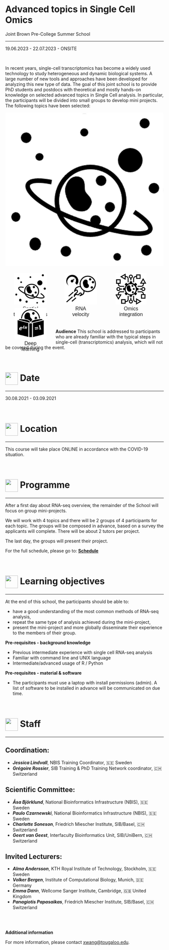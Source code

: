 
# Advanced topics in Single Cell Omics
Joint Brown Pre-College Summer School

***

19.06.2023 - 22.07.2023 - ONSITE

<br/>

In recent years, single-cell transcriptomics has become a widely used technology to study heterogeneous and dynamic biological systems. A large number of new tools and approaches have been developed for analyzing this new type of data.
The goal of this joint school is to provide PhD students and postdocs with theoretical and mostly hands-on knowledge on selected advanced topics in Single Cell analysis. In particular, the participants will be divided into small groups to develop mini projects. The following topics have been selected:

[![Spatial transcriptomics](logos/spatial_transcriptomics.png)](/BioinfoSummerSessions/project_spatial/README.html)

<div style="width:100%; height:150px; text-align: center">

  <a href="/project_spatial/README.html">
  <div class="zoom" style="width:150px;height:100px;padding:5px 5px;font-size:12pt;font-family:Helvetica;float:left;text-align:center;">
  <img border="0" height="100px" src="logos/spatial_transcriptomics.png"><br/>
  Spatial<br/>transcriptomics
  </div>
  </a>

  <a href="/project_velocity/README.html">
  <div class="zoom" style="width:150px;height:100px;padding:5px 5px;font-size:12pt;font-family:Helvetica;float:left;text-align:center;">
  <img border="0" height="100px"  src="logos/rna_velocity.png"><br/>
  RNA<br/>velocity
  </div>
  </a>

  <a href="/project_omics/README.html">
  <div class="zoom" style="width:150px;height:100px;padding:5px 5px;font-size:12pt;font-family:Helvetica;float:left;text-align:center;">
  <img border="0" height="100px"  src="logos/omics_integration.png"><br/>
  Omics<br/>integration
  </div>
  </a>

  <a href="/project_dnn/README.html">
  <div class="zoom" style="width:150px;height:100px;padding:5px 5px;font-size:12pt;font-family:Helvetica;float:left;text-align:center;">
  <img border="0" height="100px" src="logos/deep_learning.png"><br/>
  Deep<br/>learning
  </div>
  </a>

</div>

<br/>

**Audience**
This school is addressed to participants who are already familiar with the typical steps in single-cell (transcriptomics) analysis, which will not be covered during the event.

<br/>

# <img border="0" src="https://www.svgrepo.com/show/20800/event-date-and-time-symbol.svg" width="40" height="40" style="vertical-align:middle;"> Date

***

30.08.2021 - 03.09.2021

<br/>

# <img border="0" src="https://www.svgrepo.com/show/4199/placeholder-on-a-map.svg" width="40" height="40" style="vertical-align:middle;"> Location

***

This course will take place ONLINE in accordance with the COVID-19 situation.


<br/>

# <img border="0" src="https://www.svgrepo.com/show/158264/schedule.svg" width="40" height="40" style="vertical-align:middle;"> Programme

***

After a first day about RNA-seq overview, the remainder of the School will focus on group mini-projects.

We will work with 4 topics and there will be 2 groups of 4 participants for each topic. The groups will be composed in advance, based on a survey the applicants will complete. There will be about 2 tutors per project.

The last day, the groups will present their project.

For the full schedule, please go to: **[Schedule](schedule.md)**

<br/>

# <img border="0" src="https://www.svgrepo.com/show/410/list.svg" width="40" height="40" style="vertical-align:middle;"> Learning objectives

***

At the end of this school, the participants should be able to:
- have a good understanding of the most common methods of RNA-seq analysis,
- repeat the same type of analysis achieved during the mini-project,
- present the mini-project and more globally disseminate their experience to the members of their group.


**Pre-requisites - background knowledge**
- Previous intermediate experience with single cell RNA-seq analysis
- Familiar with command line and UNIX language
- Intermediate/advanced usage of R / Python

**Pre-requisites - material & software**
- The participants must use a laptop with install permissions (admin). A list of software to be installed in advance will be communicated on due time.


<br/>

# <img border="0" src="https://www.svgrepo.com/show/38706/group-of-people.svg" width="40" height="40" style="vertical-align:middle;"> Staff

***

## Coordination:

- __*Jessica Lindvall*__, NBIS Training Coordinator, 🇸🇪 Sweden
- __*Grégoire Rossier*__, SIB Training & PhD Training Network coordinator, 🇨🇭 Switzerland

## Scientific Committee:

- __*Åsa Björklund*__, National Bioinformatics Infrastructure (NBIS), 🇸🇪 Sweden
- __*Paulo Czarnewski*__, National Bioinformatics Infrastructure (NBIS), 🇸🇪 Sweden
- __*Charlotte Soneson*__, Friedrich Miescher Institute, SIB/Basel, 🇨🇭 Switzerland
- __*Geert van Geest*__, Interfaculty Bioinformatics Unit, SIB/UniBern, 🇨🇭 Switzerland

## Invited Lecturers:

- __*Alma Andersson*__, KTH Royal Institute of Technology, Stockholm, 🇸🇪 Sweden
- __*Volker Bergen*__, Institute of Computational Biology, Munich, 🇩🇪 Germany
- __*Emma Dann*__, Wellcome Sanger Institute, Cambridge, 🇬🇧 United Kingdom
- __*Panagiotis Papasaikas*__, Friedrich Miescher Institute, SIB/Basel, 🇨🇭 Switzerland


<br/>
<br/>

**Additional information**

For more information, please contact [xwang@tougaloo.edu](mailto://xwang@tougaloo.edu).
